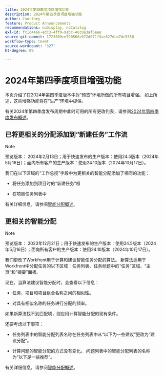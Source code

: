 ```yaml
---
title: 2024年第四季度项目增强功能
description: 2024年第四季度项目增强功能
author: Courtney
feature: Product Announcements
recommendations: noDisplay, noCatalog
exl-id: fc1c4466-edc3-4ff0-91bc-40c0e3af5eee
source-git-commit: 1723609ce790566c072d071f9ac627dba7dc5350
workflow-type: tm+mt
source-wordcount: '327'
ht-degree: 0%

---
```


# 2024年第四季度项目增强功能

本页介绍了在2024年第四季度版本中对“预览”环境所做的所有项目增强。 如上所述，这些增强功能将在“生产”环境中提供。

有关2024年第四季度发布周期中此时可用的所有更改列表，请参阅[2024年第四季度发布概述](/help/quicksilver/product-announcements/product-releases/24-q4-release-activity/24-q4-release-overview.md)。

## 已将更相关的分配添加到“新建任务”工作流

>[!NOTE]
>
>预览版本： 2024年2月13日；用于快速发布的生产版本：使用24.5版本（2024年5月16日）；面向所有客户的生产版本：使用24.10版本（2024年10月17日）。

我们在以下区域的“工作总揽”字段中为更相关的智能分配添加了相同的功能：

* 将任务添加到项目时的“新建任务”框

* 在项目任务列表中

有关详细信息，请参阅[智能分配概述](/help/quicksilver/manage-work/tasks/assign-tasks/smart-assignments.md)。

## 更相关的智能分配

>[!NOTE]
>
>预览版本： 2023年12月21日；用于快速发布的生产版本：使用24.5版本（2024年5月16日）；面向所有客户的生产版本：使用24.10版本（2024年10月17日）。

我们更改了Workfront用于计算和建议智能任务分配的算法。 新算法适用于Workfront中分配任务的以下区域：任务列表、任务标题中的“任务”区域、“主页”和“摘要”面板。

现在，当算法建议智能分配时，会查看以下信息：

* 任务、项目和项目组合名称之间的相似性。

* 对具有相似名称的任务进行分配的频率。

如果新算法找不到匹配项，则应用计算智能分配的现有条件。

还要考虑以下事项：

* 任务列表中的智能分配列表名称在任务列表中从“以下为一些建议”更改为“建议分配”。

* 计算问题的智能分配的方式没有变化。 问题列表中的智能分配列表的名称为“以下是一些推荐”。

有关详细信息，请参阅[智能分配概述](/help/quicksilver/manage-work/tasks/assign-tasks/smart-assignments.md)。
